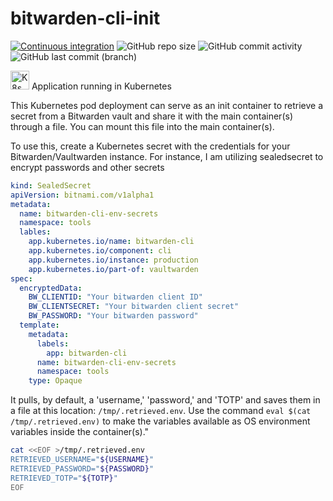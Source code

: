 # bitwarden-cli-init

[![Continuous integration](https://github.com/theautomation/bitwarden-cli-init/actions/workflows/ci.yaml/badge.svg)](https://github.com/theautomation/bitwarden-cli-init/actions/workflows/ci.yaml)
![GitHub repo size](https://img.shields.io/github/repo-size/theautomation/bitwarden-cli-init?logo=Github)
![GitHub commit activity](https://img.shields.io/github/commit-activity/y/theautomation/bitwarden-cli-init?logo=github)
![GitHub last commit (branch)](https://img.shields.io/github/last-commit/theautomation/bitwarden-cli-init/main?logo=github)

<img src="https://github.com/theautomation/kubernetes-gitops/blob/main/assets/img/k8s.png?raw=true" alt="K8s" style="height: 30px; width:30px;"/>
Application running in Kubernetes


This Kubernetes pod deployment can serve as an init container to retrieve a
secret from a Bitwarden vault and share it with the main container(s) through a
file. You can mount this file into the main container(s).

To use this, create a Kubernetes secret with the credentials for your
Bitwarden/Vaultwarden instance. For instance, I am utilizing sealedsecret to
encrypt passwords and other secrets

```yaml
kind: SealedSecret
apiVersion: bitnami.com/v1alpha1
metadata:
  name: bitwarden-cli-env-secrets
  namespace: tools
  lables:
    app.kubernetes.io/name: bitwarden-cli
    app.kubernetes.io/component: cli
    app.kubernetes.io/instance: production
    app.kubernetes.io/part-of: vaultwarden
spec:
  encryptedData:
    BW_CLIENTID: "Your bitwarden client ID"
    BW_CLIENTSECRET: "Your bitwarden client secret"
    BW_PASSWORD: "Your bitwarden password"
  template:
    metadata:
      labels:
        app: bitwarden-cli
      name: bitwarden-cli-env-secrets
      namespace: tools
    type: Opaque
```

It pulls, by default, a 'username,' 'password,' and 'TOTP' and saves them in a
file at this location: `/tmp/.retrieved.env`. Use the command
`eval $(cat /tmp/.retrieved.env)` to make the variables available as OS
environment variables inside the container(s)."

```bash
cat <<EOF >/tmp/.retrieved.env
RETRIEVED_USERNAME="${USERNAME}"
RETRIEVED_PASSWORD="${PASSWORD}"
RETRIEVED_TOTP="${TOTP}"
EOF
```
